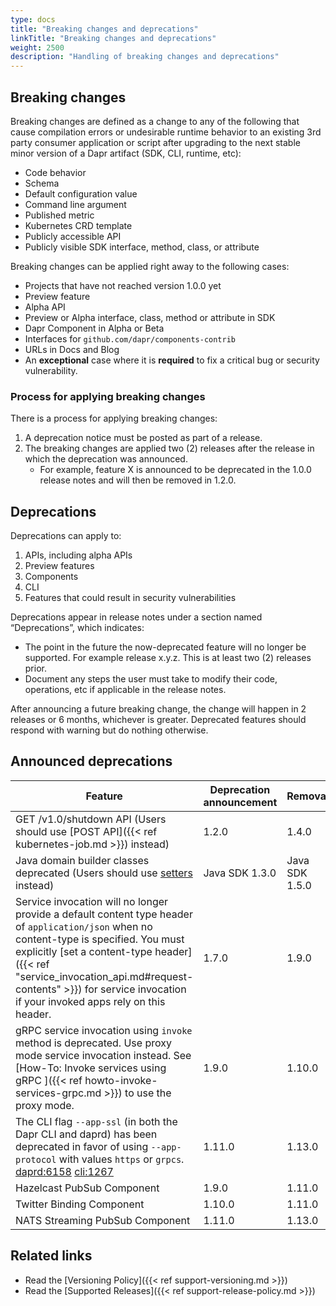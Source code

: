 ```yaml
---
type: docs
title: "Breaking changes and deprecations"
linkTitle: "Breaking changes and deprecations"
weight: 2500
description: "Handling of breaking changes and deprecations"
---
```


## Breaking changes 

Breaking changes are defined as a change to any of the following that cause compilation errors or undesirable runtime behavior to an existing 3rd party consumer application or script after upgrading to the next stable minor version of a Dapr artifact (SDK, CLI, runtime, etc):

- Code behavior
- Schema
- Default configuration value
- Command line argument
- Published metric
- Kubernetes CRD template
- Publicly accessible API
- Publicly visible SDK interface, method, class, or attribute

Breaking changes can be applied right away to the following cases:

- Projects that have not reached version 1.0.0 yet
- Preview feature
- Alpha API
- Preview or Alpha interface, class, method or attribute in SDK
- Dapr Component in Alpha or Beta
- Interfaces for `github.com/dapr/components-contrib`
- URLs in Docs and Blog
- An **exceptional** case where it is **required** to fix a critical bug or security vulnerability.

### Process for applying breaking changes

There is a process for applying breaking changes:

1. A deprecation notice must be posted as part of a release. 
1. The breaking changes are applied two (2) releases after the release in which the deprecation was announced. 
   - For example, feature X is announced to be deprecated in the 1.0.0 release notes and will then be removed in 1.2.0.

## Deprecations

Deprecations can apply to:

1. APIs, including alpha APIs
1. Preview features
1. Components
1. CLI
1. Features that could result in security vulnerabilities

Deprecations appear in release notes under a section named “Deprecations”, which indicates:

- The point in the future the now-deprecated feature will no longer be supported. For example release x.y.z.  This is at least two (2) releases prior.
- Document any steps the user must take to modify their code, operations, etc if applicable in the release notes.

After announcing a future breaking change, the change will happen in 2 releases or 6 months, whichever is greater. Deprecated features should respond with warning but do nothing otherwise.


## Announced deprecations

| Feature               |   Deprecation announcement   | Removal       |
|-----------------------|-----------------------|------------------------- |
| GET /v1.0/shutdown API (Users should use [POST API]({{< ref kubernetes-job.md >}}) instead) | 1.2.0 | 1.4.0 |
| Java domain builder classes deprecated (Users should use [setters](https://github.com/dapr/java-sdk/issues/587) instead) | Java SDK 1.3.0 | Java SDK 1.5.0 |
| Service invocation will no longer provide a default content type header of `application/json` when no content-type is specified. You must explicitly [set a content-type header]({{< ref "service_invocation_api.md#request-contents" >}}) for service invocation if your invoked apps rely on this header. | 1.7.0 | 1.9.0 |
| gRPC service invocation using `invoke` method is deprecated. Use proxy mode service invocation instead. See [How-To: Invoke services using gRPC ]({{< ref howto-invoke-services-grpc.md >}}) to use the proxy mode.| 1.9.0 | 1.10.0 |
| The CLI flag `--app-ssl` (in both the Dapr CLI and daprd) has been deprecated in favor of using `--app-protocol` with values `https` or `grpcs`. [daprd:6158](https://github.com/dapr/dapr/issues/6158) [cli:1267](https://github.com/dapr/cli/issues/1267)| 1.11.0 | 1.13.0 |
| Hazelcast PubSub Component | 1.9.0 | 1.11.0 |
| Twitter Binding Component | 1.10.0 | 1.11.0 |
| NATS Streaming PubSub Component | 1.11.0 | 1.13.0 |

## Related links

- Read the [Versioning Policy]({{< ref support-versioning.md >}})
- Read the [Supported Releases]({{< ref support-release-policy.md >}})
